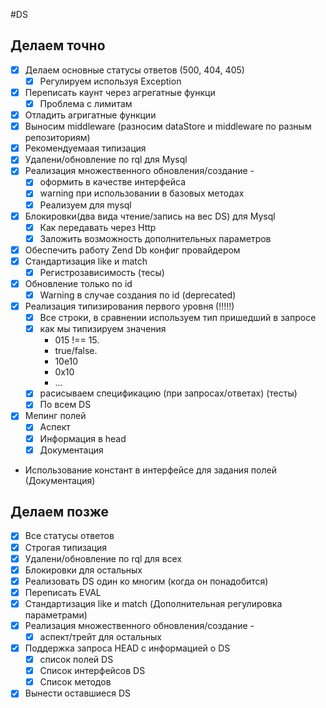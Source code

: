 #DS

## Делаем точно
* [x] Делаем основные статусы ответов (500, 404, 405)
    * [x] Регулируем используя Exception
* [x] Переписать каунт через агрегатные функци
    * [x] Проблема с лимитам
* [x] Отладить агригатные функции
* [x] Выносим middleware (разносим dataStore и middleware по разным репозиториям)
* [x] Рекомендуемаая типизация
* [x] Удалени/обновление по rql для Mysql
* [x] Реализация множественного обновления/создание - 
    * [x] оформить в качестве интерфейса
    * [x] warning при использовании в базовых методах
    * [x] Реализуем для mysql
* [x] Блокировки(два вида чтение/запись на вес DS) для Mysql
    * [x] Как передавать через Http
    * [x] Заложить возможность дополнительных параметров
* [x] Обеспечить работу Zend Db конфиг провайдером
* [x] Стандартизация like и match
    * [x] Регистрозависимость (тесы)
* [x] Обновление только по id
    * [x] Warning в случае создания по id (deprecated)    
* [x] Реализация типизирования первого уровня (!!!!!)
    * [x] Все строки, в сравнении используем тип пришедший в запросе
    * [x] как мы типизируем значения 
        * 015 !== 15. 
        * true/false. 
        * 10e10
        * 0x10
        * ...
    * [x] расисываем спецификацию (при запросах/ответах) (тесты)
    * [x] По всем DS
* [x] Мепинг полей
    * [x] Аспект
    * [x] Информация в head
    * [x] Документация 
* Использование констант в интерфейсе для задания полей (Документация)

## Делаем позже
* [x] Все статусы ответов
* [x] Строгая типизация
* [x] Удалени/обновление по rql для всех
* [x] Блокировки для остальных
* [x] Реализовать DS один ко многим (когда он понадобится)
* [x] Переписать EVAL
* [x] Стандартизация like и match (Дополнительная регулировка параметрами)
* [x] Реализация множественного обновления/создание - 
    * [x] аспект/трейт для остальных 
* [x] Поддержка запроса HEAD с информацией о DS
    * [x] список полей DS
    * [x] Список интерфейсов DS
    * [x] Список методов
* [x] Вынести оставшиеся DS